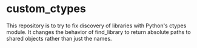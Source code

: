 # custom_ctypes
This repository is to try to fix discovery of libraries with Python's ctypes module. It changes the behavior of find_library to return
absolute paths to shared objects rather than just the names. 
